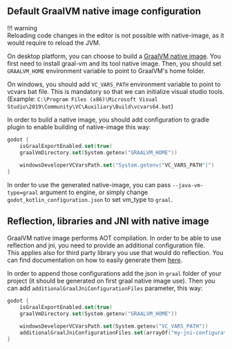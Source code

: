 ## Default GraalVM native image configuration

!!! warning  
    Reloading code changes in the editor is not possible with native-image, as it would require to reload the JVM.

On desktop platform, you can choose to build a [GraalVM native image](https://www.graalvm.org/reference-manual/native-image/). You first need to install graal-vm and its tool native image. Then, you should set `GRAALVM_HOME` environment variable to point to GraalVM's home folder.  

On windows, you should add `VC_VARS_PATH` environment variable to point to vcvars bat file. This is mandatory so that we can initialize visual studio tools. (Example: `C:\Program Files (x86)\Microsoft Visual Studio\2019\Community\VC\Auxiliary\Build\vcvars64.bat`)

In order to build a native image, you should add configuration to gradle plugin to enable building of native-image this way:
```kotlin
godot {
    isGraalExportEnabled.set(true)
    graalVmDirectory.set(System.getenv("GRAALVM_HOME"))
    
    windowsDeveloperVCVarsPath.set("System.getenv("VC_VARS_PATH")")
}
```

In order to use the generated native-image, you can pass `--java-vm-type=graal` argument to engine, or simply change `godot_kotlin_configuration.json` to set vm_type to `graal`.

## Reflection, libraries and JNI with native image

GraalVM native image performs AOT compilation. In order to be able to use reflection and jni, you need to provide an additional configuration file.  
This applies also for third party library you use that would do reflection. You can find documentation on how to easily generate them [here](https://www.graalvm.org/reference-manual/native-image/Agent/).

In order to append those configurations add the json in `graal` folder of your project (it should be generated on first graal native image use). Then you can add `additionalGraalJniConfigurationFiles` parameter, this way:

```kotlin
godot {
    isGraalExportEnabled.set(true)
    graalVmDirectory.set(System.getenv("GRAALVM_HOME"))
    
    windowsDeveloperVCVarsPath.set(System.getenv("VC_VARS_PATH"))
    additionalGraalJniConfigurationFiles.set(arrayOf("my-jni-configuration-file.json", "another-conf.json"))
}
```